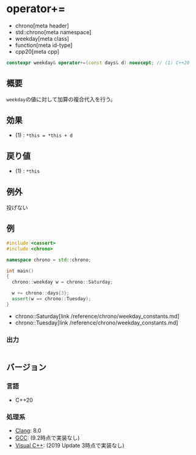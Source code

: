 # operator+=
* chrono[meta header]
* std::chrono[meta namespace]
* weekday[meta class]
* function[meta id-type]
* cpp20[meta cpp]

```cpp
constexpr weekday& operator+=(const days& d) noexcept; // (1) C++20
```

## 概要
`weekday`の値に対して加算の複合代入を行う。


## 効果
- (1) : `*this = *this + d`


## 戻り値
- (1) : `*this`


## 例外
投げない


## 例
```cpp example
#include <cassert>
#include <chrono>

namespace chrono = std::chrono;

int main()
{
  chrono::weekday w = chrono::Saturday;

  w += chrono::days{3};
  assert(w == chrono::Tuesday);
}
```
* chrono::Saturday[link /reference/chrono/weekday_constants.md]
* chrono::Tuesday[link /reference/chrono/weekday_constants.md]

### 出力
```
```

## バージョン
### 言語
- C++20

### 処理系
- [Clang](/implementation.md#clang): 8.0
- [GCC](/implementation.md#gcc): (9.2時点で実装なし)
- [Visual C++](/implementation.md#visual_cpp): (2019 Update 3時点で実装なし)

